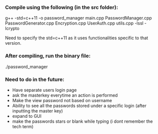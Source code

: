 ### Compile using the following (in the src folder): 

g++ -std=c++11 -o password_manager main.cpp PasswordManager.cpp PasswordGenerator.cpp Encryption.cpp UserAuth.cpp utils.cpp -lssl -lcrypto

Need to specify the std=c++11 as it uses functionalities specific to that version. 

### After compiling, run the binary file:

./password_manager


### Need to do in the future: 

- Have separate users login page
- ask the masterkey everytime an action is performed
- Make the view password not based on username 
- Ability to see all the passwords stored under a specific login (after inputting the master key)
- expand to GUI
- make the passwords stars or blank while typing (i dont remember the tech term)